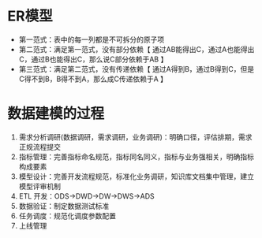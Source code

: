 # ER模型

- 第一范式：表中的每一列都是不可拆分的原子项
- 第二范式：满足第一范式，没有部分依赖【 通过AB能得出C，通过A也能得出C，通过B也能得出C，那么说C部分依赖于AB 】
- 第三范式：满足第二范式，没有传递依赖【 通过A得到B，通过B得到C，但是C得不到B，B得不到A，那么成C传递依赖于A 】

# 数据建模的过程

1. 需求分析调研(数据调研，需求调研，业务调研)：明确口径，评估排期，需求正规流程提交
2. 指标管理：完善指标命名规范，指标同名同义，指标与业务强相关，明确指标构成要素
3. 模型设计：完善开发流程规范，标准化业务调研，知识库文档集中管理，建立模型评审机制
4. ETL 开发：ODS->DWD->DW->DWS->ADS
5. 数据验证：制定数据测试标准
6. 任务调度：规范化调度参数配置
7. 上线管理

